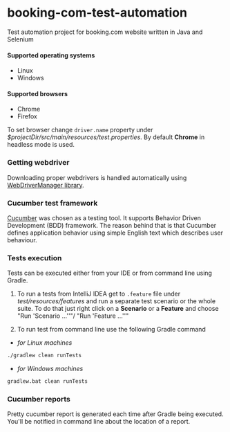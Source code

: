 # booking-com-test-automation

Test automation project for booking.com website written in Java and Selenium

#### Supported operating systems
- Linux
- Windows

#### Supported browsers
- Chrome
- Firefox

To set browser change `driver.name` property under _$projectDir/src/main/resources/test.properties_.
By default **Chrome** in headless mode is used. 

### Getting webdriver

Downloading proper webdrivers is handled automatically using [WebDriverManager library](https://github.com/bonigarcia/webdrivermanager).

### Cucumber test framework

[Cucumber](https://cucumber.io/) was chosen as a testing tool. It supports Behavior Driven Development (BDD) framework. The reason behind that is that Cucumber defines application behavior using simple English text which describes user behaviour.


### Tests execution

Tests can be executed either from your IDE or from command line using Gradle. 
1. To run a tests from IntelliJ IDEA get to `.feature` file under _test/resources/features_ and run a separate test scenario or the whole suite. To do that just right click on a **Scenario** or a **Feature** and choose "Run 'Scenario ...''"/ "Run 'Feature ...''"

2. To run test from command line use the following Gradle command

- _for Linux machines_
```bash
./gradlew clean runTests
```
- _for Windows machines_
```bash
gradlew.bat clean runTests
```

### Cucumber reports
Pretty cucumber report is generated each time after Gradle being executed. You'll be notified in command line about the location of a report.
